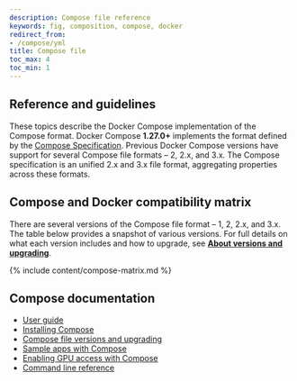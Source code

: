 ```yaml
---
description: Compose file reference
keywords: fig, composition, compose, docker
redirect_from:
- /compose/yml
title: Compose file
toc_max: 4
toc_min: 1
---
```


## Reference and guidelines

These topics describe the Docker Compose implementation of the Compose format.
Docker Compose **1.27.0+** implements the format defined by the [Compose Specification](https://github.com/compose-spec/compose-spec/blob/master/spec.md). Previous Docker Compose versions have support for several Compose file formats – 2, 2.x, and 3.x. The Compose specification is an unified 2.x and 3.x file format, aggregating properties across these formats.

## Compose and Docker compatibility matrix

There are several versions of the Compose file format – 1, 2, 2.x, and 3.x. The
table below provides a snapshot of various versions. For full details on what each version includes and
how to upgrade, see **[About versions and upgrading](compose-versioning.md)**.

{% include content/compose-matrix.md %}

## Compose documentation

- [User guide](../index.md)
- [Installing Compose](../install.md)
- [Compose file versions and upgrading](compose-versioning.md)
- [Sample apps with Compose](../samples-for-compose.md)
- [Enabling GPU access with Compose](../gpu-support-in-compose.md)
- [Command line reference](../reference/index.md)